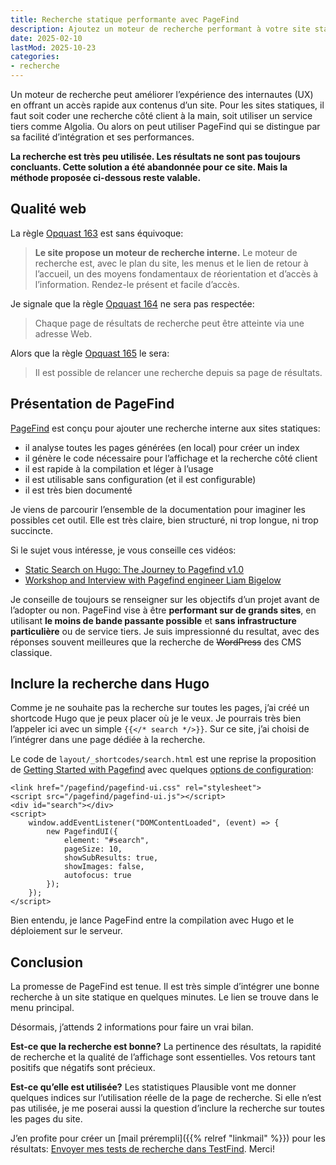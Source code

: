 ```yaml
---
title: Recherche statique performante avec PageFind
description: Ajoutez un moteur de recherche performant à votre site statique avec PageFind. Facile à intégrer, léger et sans services tiers, il est idéal pour Hugo et d’autres générateurs statiques.
date: 2025-02-10
lastMod: 2025-10-23
categories:
- recherche
---
```


Un moteur de recherche peut améliorer l’expérience des internautes (UX) en offrant un accès rapide aux contenus d’un site.
Pour les sites statiques, il faut soit coder une recherche côté client à la main, soit utiliser un service tiers comme Algolia.
Ou alors on peut utiliser PageFind qui se distingue par sa facilité d’intégration et ses performances.

**La recherche est très peu utilisée.
Les résultats ne sont pas toujours concluants.
Cette solution a été abandonnée pour ce site.
Mais la méthode proposée ci-dessous reste valable.**

## Qualité web

La règle [Opquast 163](https://checklists.opquast.com/fr/assurance-qualite-web/le-site-propose-un-moteur-de-recherche-interne) est sans équivoque:

> **Le site propose un moteur de recherche interne.**
> Le moteur de recherche est, avec le plan du site, les menus et le lien de retour à l’accueil, un des moyens fondamentaux de réorientation et d’accès à l’information. Rendez-le présent et facile d’accès.

Je signale que la règle [Opquast 164](https://checklists.opquast.com/fr/assurance-qualite-web/chaque-page-de-resultats-de-recherche-peut-etre-atteint-via-une-adresse-web) ne sera pas respectée:

> Chaque page de résultats de recherche peut être atteinte via une adresse Web.

Alors que la règle [Opquast 165](https://checklists.opquast.com/fr/assurance-qualite-web/il-est-possible-de-relancer-une-recherche-depuis-sa-page-de-resultats) le sera:

> Il est possible de relancer une recherche depuis sa page de résultats.

## Présentation de PageFind

[PageFind](https://pagefind.app/) est conçu pour ajouter une recherche interne aux sites statiques:

- il analyse toutes les pages générées (en local) pour créer un index
- il génère le code nécessaire pour l’affichage et la recherche côté client
- il est rapide à la compilation et léger à l’usage
- il est utilisable sans configuration (et il est configurable)
- il est très bien documenté

Je viens de parcourir l’ensemble de la documentation pour imaginer les possibles cet outil.
Elle est très claire, bien structuré, ni trop longue, ni trop succincte.

Si le sujet vous intéresse, je vous conseille ces vidéos:

- [Static Search on Hugo: The Journey to Pagefind v1.0](https://www.youtube.com/watch?v=WgoBoX4qTk8)
- [Workshop and Interview with Pagefind engineer Liam Bigelow](https://www.youtube.com/watch?v=wb6tD2gDv2c)

Je conseille de toujours se renseigner sur les objectifs d’un projet avant de l’adopter ou non.
PageFind vise à être **performant sur de grands sites**, en utilisant **le moins de bande passante possible** et **sans infrastructure particulière** ou de service tiers.
Je suis impressionné du resultat, avec des réponses souvent meilleures que la recherche de ~~WordPress~~ des CMS classique.

## Inclure la recherche dans Hugo

Comme je ne souhaite pas la recherche sur toutes les pages, j’ai créé un shortcode Hugo que je peux placer où je le veux.
Je pourrais très bien l’appeler ici avec un simple `{{</* search */>}}`.
 Sur ce site, j’ai choisi de l’intégrer dans une page dédiée à la recherche.

Le code de `layout/_shortcodes/search.html` est une reprise la proposition de [Getting Started with Pagefind](https://pagefind.app/docs/) avec quelques [options de configuration](https://pagefind.app/docs/ui/):

```
<link href="/pagefind/pagefind-ui.css" rel="stylesheet">
<script src="/pagefind/pagefind-ui.js"></script>
<div id="search"></div>
<script>
    window.addEventListener("DOMContentLoaded", (event) => {
        new PagefindUI({
            element: "#search",
            pageSize: 10,
            showSubResults: true,
            showImages: false,
            autofocus: true
        });
    });
</script>
```

Bien entendu, je lance PageFind entre la compilation avec Hugo et le déploiement sur le serveur.

## Conclusion

La promesse de PageFind est tenue.
Il est très simple d’intégrer une bonne recherche à un site statique en quelques minutes.
Le lien se trouve dans le menu principal.

Désormais, j’attends 2 informations pour faire un vrai bilan.

**Est-ce que la recherche est bonne?**
La pertinence des résultats, la rapidité de recherche et la qualité de l’affichage sont essentielles.
Vos retours tant positifs que négatifs sont précieux.

**Est-ce qu’elle est utilisée?**
Les statistiques Plausible vont me donner quelques indices sur l’utilisation réelle de la page de recherche.
Si elle n’est pas utilisée, je me poserai aussi la question d’inclure la recherche sur toutes les pages du site.

J’en profite pour créer un [mail prérempli]({{% relref "linkmail" %}}) pour les résultats: [Envoyer mes tests de recherche dans TestFind](mailto:hello+2025@nicolasfriedli.ch?subject=Test%20de%20PageFind&body=Hello%2C%0D%0A%0D%0AJe%20viens%20de%20tester%20un%20peu%20PageFind%20sur%20ton%20site%20et%20voici%20ce%20que%20je%20peux%20en%20dire.%0D%0A%0D%0AC’est%20globalement%3A%20excellent%20%2F%20bon%20%2F%20moyen%20%2F%20mauvais%20%2F%20non%20fonctionnel%0D%0A%0D%0AExemples%20de%20recherche%20qui%20fournissent%20de%20bons%20r%C3%A9sultats%3A%0D%0A%0D%0AExemples%20de%20recherche%20qui%20fournissent%20de%20mauvais%20r%C3%A9sultats%3A). Merci!

